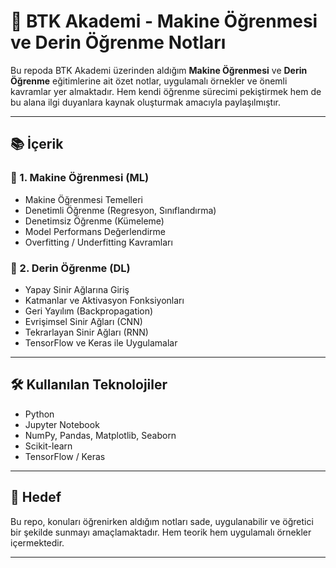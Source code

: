 # 🧠 BTK Akademi - Makine Öğrenmesi ve Derin Öğrenme Notları

Bu repoda BTK Akademi üzerinden aldığım **Makine Öğrenmesi** ve **Derin Öğrenme** eğitimlerine ait özet notlar, uygulamalı örnekler ve önemli kavramlar yer almaktadır. Hem kendi öğrenme sürecimi pekiştirmek hem de bu alana ilgi duyanlara kaynak oluşturmak amacıyla paylaşılmıştır.

---

## 📚 İçerik

### 🔹 1. Makine Öğrenmesi (ML)
- Makine Öğrenmesi Temelleri
- Denetimli Öğrenme (Regresyon, Sınıflandırma)
- Denetimsiz Öğrenme (Kümeleme)
- Model Performans Değerlendirme
- Overfitting / Underfitting Kavramları

### 🔹 2. Derin Öğrenme (DL)
- Yapay Sinir Ağlarına Giriş
- Katmanlar ve Aktivasyon Fonksiyonları
- Geri Yayılım (Backpropagation)
- Evrişimsel Sinir Ağları (CNN)
- Tekrarlayan Sinir Ağları (RNN)
- TensorFlow ve Keras ile Uygulamalar

---

## 🛠️ Kullanılan Teknolojiler

- Python
- Jupyter Notebook
- NumPy, Pandas, Matplotlib, Seaborn
- Scikit-learn
- TensorFlow / Keras

---

## 📌 Hedef

Bu repo, konuları öğrenirken aldığım notları sade, uygulanabilir ve öğretici bir şekilde sunmayı amaçlamaktadır. Hem teorik hem uygulamalı örnekler içermektedir.

---




